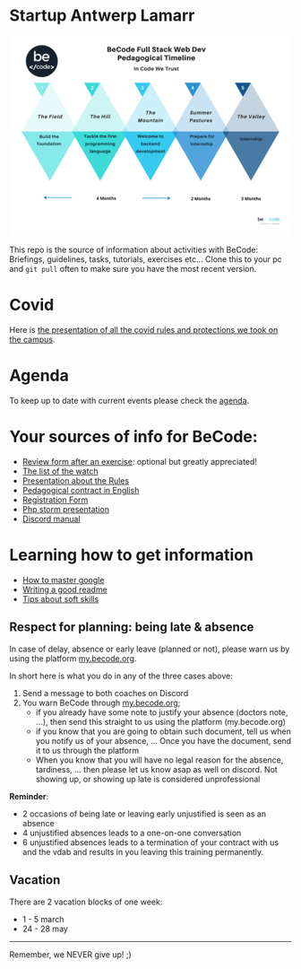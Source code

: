 # Startup Antwerp Lamarr

![The schedule](Extra-Info/plan.png)

This repo is the source of information about activities with BeCode: Briefings, guidelines, tasks, tutorials, exercises etc...
Clone this to your pc and `git pull` often to make sure you have the most recent version.

# Covid
Here is [the presentation of all the covid rules and protections we took on the campus](Extra-Info/BlendedModelRulesOnCampus.pdf).

# Agenda
To keep up to date with current events please check the [agenda](Extra-Info/agenda.md).

# Your sources of info for BeCode:

- [Review form after an exercise](https://forms.gle/EAKWsu2cCQcQVHtm9): optional but greatly appreciated!
- [The list of the watch](Extra-Info/the-watch.md)
- [Presentation about the Rules](https://docs.google.com/presentation/d/1uZ6WXd3QqddGFMb5iFBBf_O-7Zz5sTCfOZt66xHwKD4)
- [Pedagogical contract in English](Extra-Info/contract.md)
- [Registration Form](https://becode.typeform.com/to/ltkjYW)
- [Php storm presentation](https://docs.google.com/presentation/d/1-C1ooQTMdAVjkGlDUyLLWBvbAnd6mm1Qn7XCL9KGc90/edit?usp=sharing)
- [Discord manual](https://becodeorg.github.io/Discord-Decoded/)


# Learning how to get information

- [How to master google](Extra-Info/How-To-Master-Google.md)
- [Writing a good readme](Extra-Info/Writing-A-Good-Readme.md)
- [Tips about soft skills](Extra-Info/softskills.md)

## Respect for planning: being late & absence

In case of delay, absence or early leave (planned or not), please warn us by using the platform [my.becode.org](https://my.becode.org).

In short here is what you do in any of the three cases above:

1) Send a message to both coaches on Discord
2) You warn BeCode through [my.becode.org](https://my.becode.org/);
    - if you already have some note to justify your absence (doctors note, ...), then send this straight to us using the platform (my.becode.org)
    - if you know that you are going to obtain such document, tell us when you notify us of your absence, ...  Once you have the document, send it to us through the platform
    - When you know that you will have no legal reason for the absence, tardiness, ... then please let us know asap as well on discord. Not showing up, or showing up late is considered unprofessional


**Reminder**:

 - 2 occasions of being late or leaving early unjustified is seen as an absence
 - 4 unjustified absences leads to a one-on-one conversation
 - 6 unjustified absences leads to a termination of your contract with us and the vdab and results in you leaving this training permanently.

## Vacation
There are 2 vacation blocks of one week:

- 1 - 5 march
- 24 - 28 may

---

Remember, we NEVER give up! ;)
